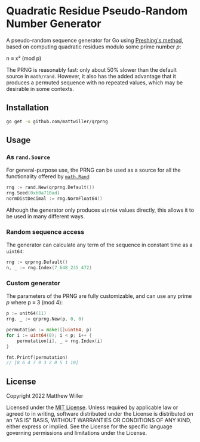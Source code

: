 Quadratic Residue Pseudo-Random Number Generator
================================================

A pseudo-random sequence generator for Go using [Preshing's method][preshing], based on computing quadratic residues
modulo some prime number _p_:

n &equiv; x&sup2; (mod p)

The PRNG is reasonably fast: only about 50% slower than the default source in `math/rand`.  However, it also has the
added advantage that it produces a permuted sequence with no repeated values, which may be desirable in some contexts.

[preshing]: https://preshing.com/20121224/how-to-generate-a-sequence-of-unique-random-integers/

Installation
------------

```bash
go get -u github.com/mattwiller/qrprng
```

Usage
-----

### As `rand.Source`

For general-purpose use, the PRNG can be used as a source for all the functionality offered by [`math.Rand`][rand]:
```go
rng := rand.New(qrprng.Default())
rng.Seed(0xb0a710ad)
normDistDecimal := rng.NormFloat64()
```

Although the generator only produces `uint64` values directly, this allows it to be used in many different ways.

[rand]: https://pkg.go.dev/math/rand#Rand

### Random sequence access

The generator can calculate any term of the sequence in constant time as a `uint64`:

```go
rng := qrprng.Default()
n, _ := rng.Index(7_648_235_472)
```

### Custom generator

The parameters of the PRNG are fully customizable, and can use any prime _p_ where p &equiv; 3 (mod 4):

```go
p := unit64(11)
rng, _ := qrprng.New(p, 0, 0)

permutation := make([]uint64, p)
for i := uint64(0); i < p; i++ {
	permutation[i], _ = rng.Index(i)
}

fmt.Printf(permutation)
// [8 6 4 7 9 3 2 0 5 1 10]
```

License
-------

Copyright 2022 Matthew Willer

Licensed under the [MIT License](./LICENSE.txt).  Unless required by applicable law or agreed to in writing, software
distributed under the License is distributed on an "AS IS" BASIS, WITHOUT WARRANTIES OR CONDITIONS OF ANY KIND, either
express or implied. See the License for the specific language governing permissions and limitations under the License.
